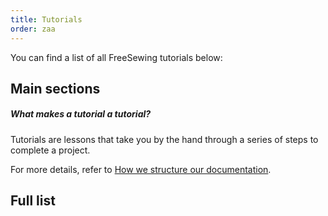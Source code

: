 ```yaml
---
title: Tutorials
order: zaa
---
```


You can find a list of all FreeSewing tutorials below:

## Main sections
<ReadMore />

<Related>

##### What makes a tutorial a tutorial?

Tutorials are lessons that take you by the hand through a series of steps to complete a project.

For more details, refer to [How we structure our documentation](/guides/docs).

</Related>

## Full list
<ReadMore recurse />

